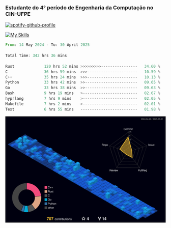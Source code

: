 
### Estudante do 4° período de Engenharia da Computação no CIN-UFPE

[![spotify-github-profile](https://spotify-github-profile.kittinanx.com/api/view?uid=21nggge2ld354asa4l3xoze2q&cover_image=true&theme=novatorem&show_offline=false&background_color=000000&interchange=true&bar_color=53b14f&bar_color_cover=true)](https://github.com/kittinan/spotify-github-profile)


[![My Skills](https://skillicons.dev/icons?i=c,cpp,rust,py,java,neovim&theme=dark)](https://skillicons.dev)

<!--START_SECTION:waka-->

```rust
From: 14 May 2024 - To: 30 April 2025

Total Time: 342 hrs 36 mins

Rust             120 hrs 52 mins >>>>>>>>>----------------   34.60 %
C                36 hrs 59 mins  >>>----------------------   10.59 %
C++              35 hrs 24 mins  >>>----------------------   10.13 %
Python           33 hrs 42 mins  >>-----------------------   09.65 %
Go               33 hrs 38 mins  >>-----------------------   09.63 %
Bash             9 hrs 19 mins   >------------------------   02.67 %
hyprlang         7 hrs 9 mins    >------------------------   02.05 %
Makefile         7 hrs 2 mins    >------------------------   02.01 %
Text             6 hrs 55 mins   -------------------------   01.98 %
```

<!--END_SECTION:waka-->

![](./profile-3d-contrib/profile-night-view.svg)
